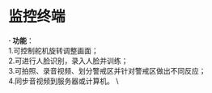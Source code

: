# 监控终端

 **· 功能**：\
 1.可控制舵机旋转调整画面；\
 2.可进行人脸识别，录入人脸并训练；\
 3.可拍照、录音视频、划分警戒区并针对警戒区做出不同反应；\
 4.同步音视频到服务器或计算机。 \
 
 

